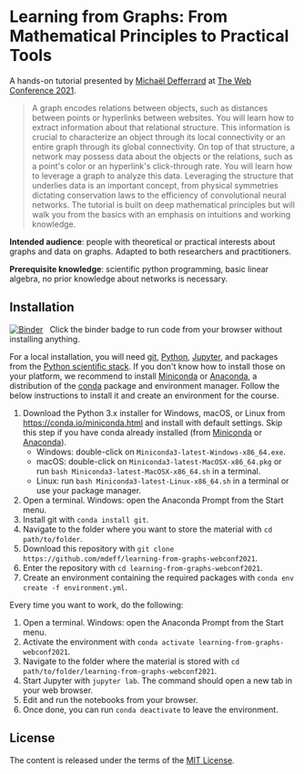 # Learning from Graphs: From Mathematical Principles to Practical Tools

A hands-on tutorial presented by [Michaël Defferrard](https://deff.ch) at [The Web Conference 2021](https://www2021.thewebconf.org/program/tutorials).

> A graph encodes relations between objects, such as distances between points or hyperlinks between websites.
> You will learn how to extract information about that relational structure.
> This information is crucial to characterize an object through its local connectivity or an entire graph through its global connectivity.
> On top of that structure, a network may possess data about the objects or the relations, such as a point's color or an hyperlink's click-through rate.
> You will learn how to leverage a graph to analyze this data.
> Leveraging the structure that underlies data is an important concept, from physical symmetries dictating conservation laws to the efficiency of convolutional neural networks.
> The tutorial is built on deep mathematical principles but will walk you from the basics with an emphasis on intuitions and working knowledge.

**Intended audience**: people with theoretical or practical interests about graphs and data on graphs. Adapted to both researchers and practitioners.

**Prerequisite knowledge**: scientific python programming, basic linear algebra, no prior knowledge about networks is necessary.

## Installation

[![Binder](https://mybinder.org/badge_logo.svg)][binder]
&nbsp; Click the binder badge to run code from your browser without installing anything.

[binder]: https://mybinder.org/v2/gh/mdeff/learning-from-graphs-webconf2021/HEAD?urlpath=lab

For a local installation, you will need [git], [Python], [Jupyter], and packages from the [Python scientific stack][scipy].
If you don't know how to install those on your platform, we recommend to install [Miniconda] or [Anaconda], a distribution of the [conda] package and environment manager.
Follow the below instructions to install it and create an environment for the course.

1. Download the Python 3.x installer for Windows, macOS, or Linux from <https://conda.io/miniconda.html> and install with default settings.
   Skip this step if you have conda already installed (from [Miniconda] or [Anaconda]).
   * Windows: double-click on `Miniconda3-latest-Windows-x86_64.exe`.
   * macOS: double-click on `Miniconda3-latest-MacOSX-x86_64.pkg` or run `bash Miniconda3-latest-MacOSX-x86_64.sh` in a terminal.
   * Linux: run `bash Miniconda3-latest-Linux-x86_64.sh` in a terminal or use your package manager.
1. Open a terminal.
   Windows: open the Anaconda Prompt from the Start menu.
1. Install git with `conda install git`.
1. Navigate to the folder where you want to store the material with `cd path/to/folder`.
1. Download this repository with `git clone https://github.com/mdeff/learning-from-graphs-webconf2021`.
1. Enter the repository with `cd learning-from-graphs-webconf2021`.
1. Create an environment containing the required packages with `conda env create -f environment.yml`.

Every time you want to work, do the following:

1. Open a terminal.
   Windows: open the Anaconda Prompt from the Start menu.
1. Activate the environment with `conda activate learning-from-graphs-webconf2021`.
1. Navigate to the folder where the material is stored with `cd path/to/folder/learning-from-graphs-webconf2021`.
1. Start Jupyter with `jupyter lab`.
   The command should open a new tab in your web browser.
1. Edit and run the notebooks from your browser.
1. Once done, you can run `conda deactivate` to leave the environment.

[git]: https://git-scm.com
[python]: https://www.python.org
[jupyter]: https://jupyter.org
[scipy]: https://www.scipy.org
[anaconda]: https://www.anaconda.com/download
[miniconda]: https://conda.io/miniconda.html
[conda]: https://conda.io
[conda-forge]: https://conda-forge.org

## License

The content is released under the terms of the [MIT License](LICENSE.txt).

